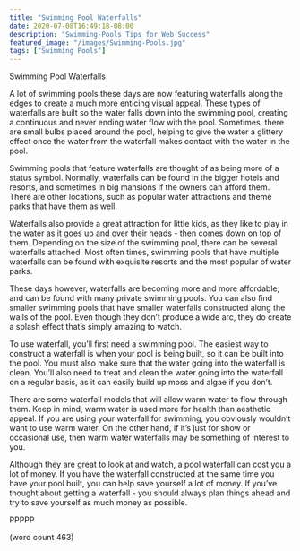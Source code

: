 ```yaml
---
title: "Swimming Pool Waterfalls"
date: 2020-07-08T16:49:18-08:00
description: "Swimming-Pools Tips for Web Success"
featured_image: "/images/Swimming-Pools.jpg"
tags: ["Swimming Pools"]
---
```


Swimming Pool Waterfalls

A lot of swimming pools these days are now featuring waterfalls along the edges to create a much more enticing visual appeal.  These types of waterfalls are built so the water falls down into the swimming pool, creating a continuous and never ending water flow with the pool.  Sometimes, there are small bulbs placed around the pool, helping to give the water a glittery effect once the water from the waterfall makes contact with the water in the pool.

Swimming pools that feature waterfalls are thought of as being more of a status symbol.  Normally, waterfalls can be found in the bigger hotels and resorts, and sometimes in big mansions if the owners can afford them.  There are other locations, such as popular water attractions and theme parks that have them as well.  

Waterfalls also provide a great attraction for little kids, as they like to play in the water as it goes up and over their heads - then comes down on top of them.  Depending on the size of the swimming pool, there can be several waterfalls attached.  Most often times, swimming pools that have multiple waterfalls can be found with exquisite resorts and the most popular of water parks.

These days however, waterfalls are becoming more and more affordable, and can be found with many private swimming pools.  You can also find smaller swimming pools that have smaller waterfalls constructed along the walls of the pool.  Even though they don’t produce a wide arc, they do create a splash effect that’s simply amazing to watch.

To use waterfall, you’ll first need a swimming pool.  The easiest way to construct a waterfall is when your pool is being built, so it can be built into the pool.  You must also make sure that the water going into the waterfall is clean.  You’ll also need to treat and clean the water going into the waterfall on a regular basis, as it can easily build up moss and algae if you don’t.

There are some waterfall models that will allow warm water to flow through them.  Keep in mind, warm water is used more for health than aesthetic appeal.  If you are using your waterfall for swimming, you obviously wouldn’t want to use warm water.  On the other hand, if it’s just for show or occasional use, then warm water waterfalls may be something of interest to you.

Although they are great to look at and watch, a pool waterfall can cost you a lot of money.  If you have the waterfall constructed at the same time you have your pool built, you can help save yourself a lot of money.  If you’ve thought about getting a waterfall - you should always plan things ahead and try to save yourself as much money as possible.

PPPPP

(word count 463)
